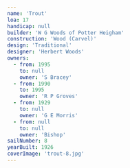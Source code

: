 ```yaml
---
name: 'Trout'
loa: 17
handicap: null
builder: 'W G Woods of Potter Heigham'
construction: 'Wood (Carvel)'
design: 'Traditional'
designer: 'Herbert Woods'
owners:
  - from: 1995
    to: null
    owner: 'S Bracey'
  - from: 1990
    to: 1995
    owner: 'R P Groves'
  - from: 1929
    to: null
    owner: 'G E Morris'
  - from: null
    to: null
    owner: 'Bishop'
sailNumber: 8
yearBuilt: 1926
coverImage: 'trout-8.jpg'
---
```

